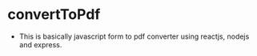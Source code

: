 # convertToPdf

* This is basically javascript form to pdf converter using reactjs, nodejs and express.
